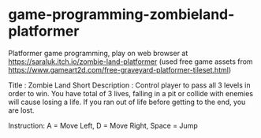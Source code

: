 # game-programming-zombieland-platformer
Platformer game programming, play on web browser at https://saraluk.itch.io/zombie-land-platformer 
(used free game assets from https://www.gameart2d.com/free-graveyard-platformer-tileset.html)

Title : Zombie Land
Short Description : Control player to pass all 3 levels in order to win. You have total of 3 lives, falling in a pit or collide with enemies will cause losing a life.
If you ran out of life before getting to the end, you are lost.

Instruction: A = Move Left, D = Move Right, Space = Jump

